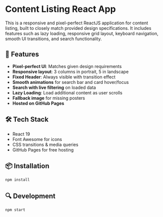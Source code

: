 # Content Listing React App

This is a responsive and pixel-perfect ReactJS application for content listing, built to closely match provided design specifications. It includes features such as lazy loading, responsive grid layout, keyboard navigation, smooth UI transitions, and search functionality.

## 🚀 Features

- **Pixel-perfect UI**: Matches given design requirements
- **Responsive layout**: 3 columns in portrait, 5 in landscape
- **Fixed Header**: Always visible with transition effect
- **Smooth animations** for search bar and card hover/focus
- **Search with live filtering** on loaded data
- **Lazy Loading**: Load additional content as user scrolls
- **Fallback image** for missing posters
- **Hosted on GitHub Pages**

## 🛠 Tech Stack

- React 19
- Font Awesome for icons
- CSS transitions & media queries
- GitHub Pages for free hosting

## 📦 Installation

```bash
npm install
```

## 🔍 Development

```bash
npm start
```

